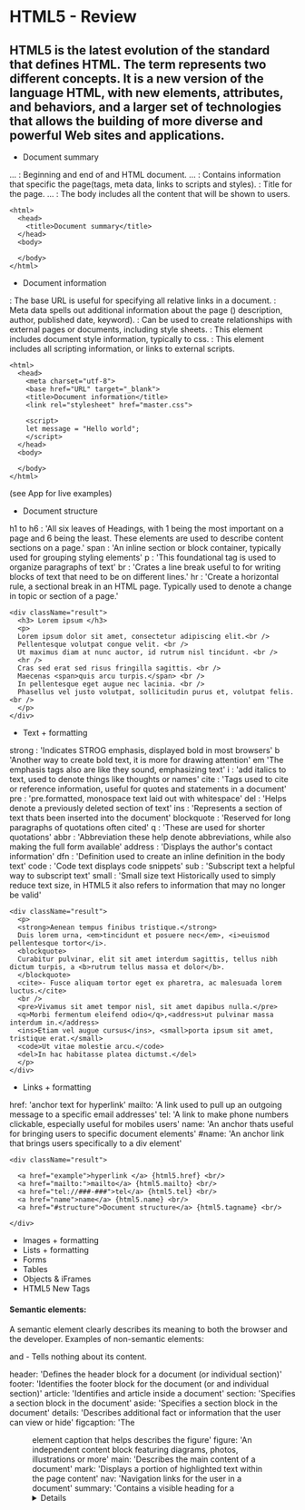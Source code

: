 # HTML5 - Review

## HTML5 is the latest evolution of the standard that defines HTML. The term represents two different concepts. It is a new version of the language HTML, with new elements, attributes, and behaviors, and a larger set of technologies that allows the building of more diverse and powerful Web sites and applications.

* Document summary

<html> ... </html> : Beginning and end of and HTML document.
<head> ... </head> : Contains information that specific the page(tags, meta data, links to scripts and styles).
<title> ... </title> : Title for the page.
<body> ... </body> : The body includes all the content that will be shown to users.

```
<html>
  <head>
    <title>Document summary</title>
  </head>
  <body>

  </body>
</html>
```

* Document information

<base /> : The base URL is useful for specifying all relative links in a document.
<meta /> : Meta data spells out additional information about the page () description, author, published date, keyword).
<link /> : Can be used to create relationships with external pages or documents, including style sheets.
<style> ... </style> : This element includes document style information, typically to css.
<script> ... </script>  : This element includes all scripting information, or links to external scripts.

```
<html>
  <head>
    <meta charset="utf-8">
    <base href="URL" target="_blank">
    <title>Document information</title>
    <link rel="stylesheet" href="master.css">

    <script>
    let message = "Hello world";
    </script>
  </head>
  <body>

  </body>
</html>
```

(see App for live examples)
* Document structure

h1 to h6 : 'All six leaves of Headings, with 1 being the most important on a page and 6 being the least. These elements are used to describe content sections on a page.'
span : 'An inline section or block container, typically used for grouping styling elements'
p : 'This foundational tag is used to organize paragraphs of text'
br : 'Crates a line break useful to for writing blocks of text that need to be on different lines.'
hr : 'Create a horizontal rule, a sectional break in an HTML page. Typically used to denote a change in topic or section of a page.'

```
<div className="result">
  <h3> Lorem ipsum </h3>
  <p>
  Lorem ipsum dolor sit amet, consectetur adipiscing elit.<br />
  Pellentesque volutpat congue velit. <br />
  Ut maximus diam at nunc auctor, id rutrum nisl tincidunt. <br />
  <hr />
  Cras sed erat sed risus fringilla sagittis. <br />
  Maecenas <span>quis arcu turpis.</span> <br />
  In pellentesque eget augue nec lacinia. <br />
  Phasellus vel justo volutpat, sollicitudin purus et, volutpat felis. <br />
  </p>
</div>
```
* Text + formatting

strong : 'Indicates STROG emphasis, displayed bold in most browsers'
b 'Another way to create bold text, it is more for drawing attention'
em 'The emphasis tags also are like they sound, emphasizing text'
i : 'add italics to text, used to denote things like thoughts or names'
cite : 'Tags used to cite or reference information, useful for quotes and statements in a document'
pre : 'pre.formatted, monospace text laid out with whitespace'
del : 'Helps denote a previously deleted section of text'
ins : 'Represents a section of text thats been inserted into the document'
blockquote : 'Reserved for long paragraphs of quotations often cited'
q : 'These are used for shorter quotations'
abbr : 'Abbreviation these help denote abbreviations, while also making the full form available'
address : 'Displays the author's contact information'
dfn : 'Definition used to create an inline definition in the body text'
code : 'Code text displays code snippets'
sub : 'Subscript text a helpful way to subscript text'
small : 'Small size text Historically used to simply reduce text size, in HTML5 it also refers to information that may no longer be valid'

```
<div className="result">
  <p>
  <strong>Aenean tempus finibus tristique.</strong>
  Duis lorem urna, <em>tincidunt et posuere nec</em>, <i>euismod pellentesque tortor</i>.
  <blockquote>
  Curabitur pulvinar, elit sit amet interdum sagittis, tellus nibh dictum turpis, a <b>rutrum tellus massa et dolor</b>.
  </blockquote>
  <cite>- Fusce aliquam tortor eget ex pharetra, ac malesuada lorem luctus.</cite>
  <br />
  <pre>Vivamus sit amet tempor nisl, sit amet dapibus nulla.</pre>
  <q>Morbi fermentum eleifend odio</q>,<address>ut pulvinar massa interdum in.</address>
  <ins>Etiam vel augue cursus</ins>, <small>porta ipsum sit amet, tristique erat.</small>
  <code>Ut vitae molestie arcu.</code>
  <del>In hac habitasse platea dictumst.</del>
  </p>
</div>
```

* Links + formatting

href: 'anchor text for hyperlink'
mailto: 'A link used to pull up an outgoing message to a specific email addresses'
tel: 'A link to make phone numbers clickable, especially useful for mobiles users'
name: 'An anchor thats useful for bringing users to specific document elements'
#name: 'An anchor link that brings users specifically to a div element'

```
<div className="result">

  <a href="example">hyperlink </a> {html5.href} <br/>
  <a href="mailto:">mailto</a> {html5.mailto} <br/>
  <a href="tel://###-###">tel</a> {html5.tel} <br/>
  <a href="name">name</a> {html5.name} <br/>
  <a href="#structure">Document structure</a> {html5.tagname} <br/>

</div>
```

* Images + formatting
* Lists + formatting
* Forms
* Tables
* Objects & iFrames
* HTML5 New Tags

#### Semantic elements:
A semantic element clearly describes its meaning to both the browser and the developer.
Examples of non-semantic elements: <div> and <span> - Tells nothing about its content.

header: 'Defines the header block for a document (or individual section)'
footer: 'Identifies the footer block for the document (or and individual section)'
article: 'Identifies and article inside a document'
section: 'Specifies a section block in the document'
aside: 'Specifies a section block in the document'
details: 'Describes additional fact or information that the user can view or hide'
figcaption: 'The <figure> element caption that helps describes the figure'
figure: 'An independent content block featuring diagrams, photos, illustrations or more'
main: 'Describes the main content of a document'
mark: 'Displays a portion of highlighted text within the page content'
nav: 'Navigation links for the user in a document'
summary: 'Contains a visible heading for a <details> element'
time: 'Identifies the time and date'

#### attributes of form elements
number:
date:
time:
calendar:
range:

#### form elements
datalist:
output:

#### graphic elements
svg:
canvas:

#### multimedia elements
audio:
video:

#### HTML5 API (Application Programming Interfaces)
Geolocation:
Drag and Drop:
Local Storage:
Application Cache:
Web Workers:
SSE

#### others

dialog: 'A dialog box or window'
menuitem: 'The specific menu item that a user can raise from a popup'
meter: 'Describes the scalar measurement within a known array'
progress: 'Displays the progress of a task, usually used for progress bar'
rp: 'Displays text within browsers that do not support ruby annotations'
rt: 'Displays East Asian typography character detail'
ruby: 'Describes a Ruby annotation for East Asian typography'
bdi: 'Helps you format part of the text in a different direction from other text'
wbr: 'A line-break within the content'

* Collective Characters Objects

### Extra symbols
* <code> &#34, &quot </code> Quotation Marks - "
* <code>&#38, &amp </code> Ampersand - &
* <code>&#60, &lt </code> Less than sign - <
* <code>&#62, &gt </code> Greater than sign - >
* <code>&#160, &nbsp </code> Non-breaking space
* <code>&#169, &copy </code> Copyright simbol - ©
* <code>&#64, &Uuml </code> @ Symbol - @
* <code>&#149, &ouml </code> Small bullet - •
* <code>&#153, &ucirc </code> Trademark symbol - ™
